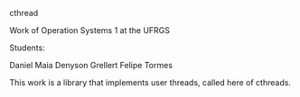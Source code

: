 cthread 
 
Work of Operation Systems 1 at the UFRGS 
 
Students: 
 
Daniel Maia 
Denyson Grellert 
Felipe Tormes 
 
 
This work is a library that implements user threads, called here of cthreads. 